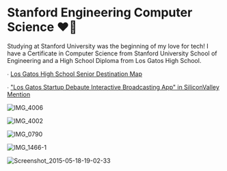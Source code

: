 # Stanford Engineering Computer Science ❤️🌲

Studying at Stanford University was the beginning of my love for tech! I have a Certificate in Computer Science from Stanford University School of Engineering and a High School Diploma from Los Gatos High School. 

∙ [Los Gatos High School Senior Destination Map](https://elgatonews.com/wp-content/uploads/2016/05/22-23centermap.pdf)

∙ ["Los Gatos Startup Debaute Interactive Broadcasting App" in SiliconValley Mention](https://www.siliconvalley.com/2016/03/23/los-gatos-startup-debuts-interactive-broadcasting-app/)

![IMG_4006](https://user-images.githubusercontent.com/19508013/132960938-1759a959-8ecb-41a1-8b40-d108d32de35c.jpeg)

![IMG_4002](https://user-images.githubusercontent.com/19508013/135185815-5a02b3fb-433f-4c0a-89c7-e4f676b5ec56.jpeg)

![IMG_0790](https://user-images.githubusercontent.com/19508013/135185829-895b0d3d-f5a2-402e-a039-23947bb1e26a.jpeg)

![IMG_1466-1](https://user-images.githubusercontent.com/19508013/135185838-d954b817-4589-4142-86d3-2b4e110efc39.jpeg)

![Screenshot_2015-05-18-19-02-33](https://user-images.githubusercontent.com/19508013/135185847-f367ba1e-efe7-4c8a-9453-32dc6fafc076.jpeg)
